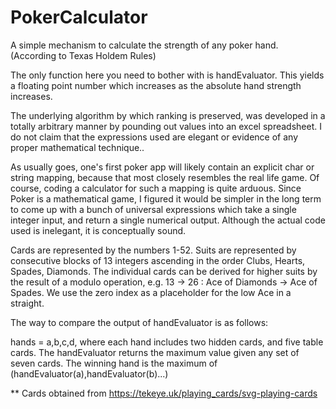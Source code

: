 # PokerCalculator
A simple mechanism to calculate the strength of any poker hand. (According to Texas Holdem Rules)

The only function here you need to bother with is handEvaluator. This yields a floating point number which increases as the absolute hand strength increases.

The underlying algorithm by which ranking is preserved, was developed in a totally arbitrary manner by pounding out values into an excel spreadsheet. I do not claim that the expressions used are elegant or evidence of any proper mathematical technique..

As usually goes, one's first poker app will likely contain an explicit char or string mapping, because that most closely resembles the real life game. Of course, coding a calculator for such a mapping is quite arduous. Since Poker is a mathematical game, I figured it would be simpler in the long term to come up with a bunch of universal expressions which take a single integer input, and return a single numerical output. Although the actual code used is inelegant, it is conceptually sound.

Cards are represented by the numbers 1-52. Suits are represented by consecutive blocks of 13 integers ascending in the order Clubs, Hearts, Spades, Diamonds. The individual cards can be derived for higher suits by the result of a modulo operation, e.g. 13 -> 26 : Ace of Diamonds -> Ace of Spades. We use the zero index as a placeholder for the low Ace in a straight. 

The way to compare the output of handEvaluator is as follows:

hands = a,b,c,d, where each hand includes two hidden cards, and five table cards. The handEvaluator returns the maximum value given any set of seven cards. 
The winning hand is the maximum of (handEvaluator(a),handEvaluator(b)...)



** Cards obtained from https://tekeye.uk/playing_cards/svg-playing-cards 
